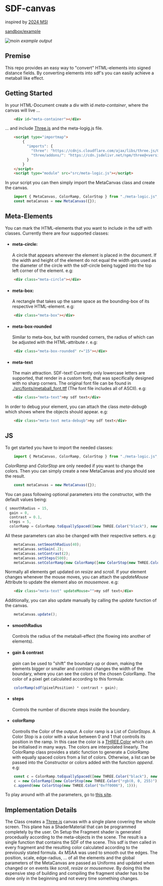 # SDF-canvas
inspired by [2024 MSI](https://www.youtube.com/watch?v=ETQ9LME7UzQ)

[sandbox/example](https://puutzza.github.io/sdf-canvas/)

![moin](https://github.com/PuuTzzA/sdf-canvas/blob/main/gifs/text.gif?raw=true)
*example output*

## Premise
This repo provides an easy way to "convert" HTML-elements into signed distance fields. By converting elements into sdf's you can easily achieve a metaball like effect. 

## Getting Started

In your HTML-Document create a div with id _meta-container_, where the canvas will live ...
```html
    <div id="meta-container"></div>
```
... and include [Three.js](https://threejs.org/) and the meta-logig.js file.

```html
    <script type="importmap">
        {
          "imports": {
            "three": "https://cdnjs.cloudflare.com/ajax/libs/three.js/0.164.1/three.module.js",
            "three/addons/": "https://cdn.jsdelivr.net/npm/three@<version>/examples/jsm/"
          }
        }
    </script>
    <script type="module" src="src/meta-logic.js"></script>
```

In your script you can then simply import the MetaCanvas class and create the canvas.


```js
    import { MetaCanvas, ColorRamp, ColorStop } from "./meta-logic.js";
    const metaCanvas = new MetaCanvas({});
```

## Meta-Elements
You can mark the HTML-elements that you want to include in the sdf with classes. Currently there are four supported classes:

- #### meta-circle:
    A circle that appears wherever the element is placed in the document. If the width and height of the element do not equal the width gets used as the diameter of the circle with the sdf-circle being tugged into the top left corner of the element. e.g:
```html
    <div class="meta-circle"></div>
```
- #### meta-box:
    A rectangle that takes up the same space as the bounding-box of its respective HTML-element. e.g:
```html
    <div class="meta-box"></div>
```
- #### meta-box-rounded
    Similar to meta-box, but with rounded corners, the radius of which can be adjusted with the HTML-attribute _r_. e.g:
```html
    <div class="meta-box-rounded" r="15"></div>
```
- #### meta-text 
    The main attraction. SDF-text! Currently only lowercase letters are supported, that render in a custom font, that was specifically designed with no sharp corners. The original font file can be found in [./src/fonts/metaball_font.ttf](./src/fonts/metaball_font.ttf) (The font file includes all of ASCII).
    e.g:
```html
    <div class="meta-text">my sdf text</div>
```

In order to debug your element, you can attach the class _meta-debugb_ which shows where the objects should appear. e.g:

```html
    <div class="meta-text meta-debugb">my sdf text</div>
```

## JS
To get started you have to import the needed classes:
```js
    import { MetaCanvas, ColorRamp, ColorStop } from "./meta-logic.js";
```
_ColorRamp_ and _ColorStop_ are only needed if you want to change the colors. 
Then you can simply create a new MetaCanvas and you should see the result.
```js
    const metaCanvas = new MetaCanvas({});
```
You can pass following optional parameters into the constructor, with the default values being:
```js
{ smoothRadius = 15, 
  gain = 0, 
  contrast = 0.1, 
  steps = 5, 
  colorRamp = ColorRamp.toEquallySpaced([new THREE.Color("black"), new THREE.Color("white")]) }
```
All these parameters can also be changed with their respective setters. e.g:
```js
    metaCanvas.setSmoothRadius(40);
    metaCanvas.setGain(.2);
    metaCanvas.setContrast(2);
    metaCanvas.setSteps(500);
    metaCanvas.setColorRamp(new ColorRamp([new ColorStop(new THREE.Color("rgb(0, 0, 255)"), 0), new ColorStop(new THREE.Color("rgb(0, 255, 0)"), 1)]));
```

Normally all elements get updated on _resize_ and _scroll_. If your element changes whenever the mouse moves, you can attach the _updateMouse_ Attribute to update the element also on _mousemove_. e.g:
```html
    <div class="meta-text" updateMouse="">my sdf text</div>
```

Additionally, you can also update manually by calling the _update_ function of the canvas.
```js
    metaCanvas.update();
```

- #### smoothRadius
    Controls the radius of the metaball-effect (the flowing into another of elements).
- #### gain & contrast
    _gain_ can be used to "shift" the boundary up or down, making the elements bigger or smaller and _contrast_ changes the width of the boundary, where you can see the colors of the chosen ColorRamp.
    The color of a pixel get calculated according to this formula:
```js
    colorRamp(sdf(pixelPosition) * contrast + gain);
```
- #### steps
    Controls the number of discrete steps inside the boundary.

- #### colorRamp
    Controlls the Color of the output. A color ramp is a List of _ColorStops_. A Color Stop is a color with a value between 0 and 1 that controlls its position in the ramp. In this case the color is a [THREE.Color](https://threejs.org/docs/#api/en/math/Color) which can be initialised in many ways. The colors are interpolated linearly. The ColorRamp class provides a static function to generate a ColorRamp with equally spaced colors from a list of colors. Otherwise, a list can be passed into the Constructor or colors added with the function _append_. e.g:
```js
    const c = ColorRamp.toEquallySpaced([new THREE.Color("black"), new THREE.Color(0, 1, 0), new THREE.Color("white")]);
    c = new ColorRamp([new ColorStop(new THREE.Color("rgb(0, 0, 255)"), 0), new ColorStop(new THREE.Color("rgb(0, 255, 0)"), 0.7)]);
    c.append(new ColorStop(new THREE.Color("0xff0006"), 1)));
```
    
To play around with all the parameters, go to [this site](https://puutzza.github.io/sdf-canvas/).

## Implementation Details

The Class creates a [Three.js](https://threejs.org/) canvas with a single plane covering the whole screen. This plane has a ShaderMaterial that can be programmed completely by the user. On Setup the Fragment shader is generated procedually according to the meta-objects in the scene. The result is a single function that contains the SDF of the scene. This sdf is then called in every fragment and the resulting color calculated according to the previously stated formula. 4x MSAA was used to smooth out the edges. The position, scale, edge-radius, ... of all the elements and the global parameters of the MetaCanvas are passed as Uniforms and updated when changed or on events like _scroll_, _resize_ or _mousemove_. By doing this the expensive step of building and compiling the fragment shader has to be done only in the beginning and not every time something changes.
